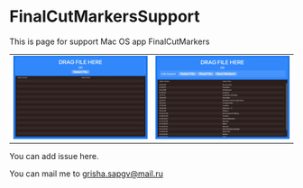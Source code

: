 # FinalCutMarkersSupport

This is page for support Mac OS app FinalCutMarkers

|  |  |
|----------------|----------------|
| <img src="https://github.com/sapgv/FinalCutMarkersSupport/blob/main/FinalCutMarkers1.png" width="400"> | <img src="https://github.com/sapgv/FinalCutMarkersSupport/blob/main/FinalCutMarkers2.png" width="400"> |

You can add issue here.

You can mail me to grisha.sapgv@mail.ru


